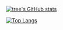 [![tree's GitHub stats](https://github-readme-stats.vercel.app/api?username=hedashuaii&hide=contribs,prs&show_icons=true&theme=radical&include_all_commits=true)](https://github.com/anuraghazra/github-readme-stats)

[![Top Langs](https://github-readme-stats.vercel.app/api/top-langs/?username=hedashuaii&layout=compact)](https://github.com/anuraghazra/github-readme-stats)